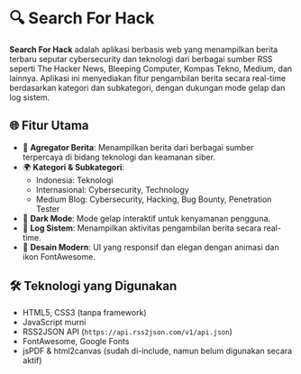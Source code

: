 # 🔍 Search For Hack

**Search For Hack** adalah aplikasi berbasis web yang menampilkan berita terbaru seputar cybersecurity dan teknologi dari berbagai sumber RSS seperti The Hacker News, Bleeping Computer, Kompas Tekno, Medium, dan lainnya. Aplikasi ini menyediakan fitur pengambilan berita secara real-time berdasarkan kategori dan subkategori, dengan dukungan mode gelap dan log sistem.

## 🌐 Fitur Utama

- 🔹 **Agregator Berita**: Menampilkan berita dari berbagai sumber terpercaya di bidang teknologi dan keamanan siber.
- 🌍 **Kategori & Subkategori**:
  - Indonesia: Teknologi
  - Internasional: Cybersecurity, Technology
  - Medium Blog: Cybersecurity, Hacking, Bug Bounty, Penetration Tester
- 🌙 **Dark Mode**: Mode gelap interaktif untuk kenyamanan pengguna.
- 📄 **Log Sistem**: Menampilkan aktivitas pengambilan berita secara real-time.
- 📰 **Desain Modern**: UI yang responsif dan elegan dengan animasi dan ikon FontAwesome.

## 🛠️ Teknologi yang Digunakan

- HTML5, CSS3 (tanpa framework)
- JavaScript murni
- RSS2JSON API (`https://api.rss2json.com/v1/api.json`)
- FontAwesome, Google Fonts
- jsPDF & html2canvas (sudah di-include, namun belum digunakan secara aktif)
